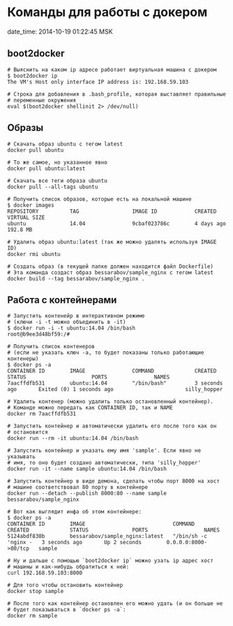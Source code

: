 # Команды для работы с докером

date_time: 2014-10-19 01:22:45 MSK

## boot2docker

    # Выяснить на каком ip адресе работает виртуальная машина с докером
    $ boot2docker ip
    The VM's Host only interface IP address is: 192.168.59.103

    # Строка для добавления в .bash_profile, которая выставляет правильные
    # переменные окружения
    eval $(boot2docker shellinit 2> /dev/null)

## Образы

    # Скачать образ ubuntu с тегом latest
    docker pull ubuntu

    # То же самое, но указанное явно
    docker pull ubuntu:latest

    # Скачать все теги образа ubuntu
    docker pull --all-tags ubuntu

    # Получить список образов, которые есть на локальной машине
    $ docker images
    REPOSITORY          TAG                 IMAGE ID            CREATED             VIRTUAL SIZE
    ubuntu              14.04               9cbaf023786c        4 days ago          192.8 MB

    # Удалить образ ubuntu:latest (так же можно удалять используя IMAGE ID)
    docker rmi ubuntu

    # Создать образ (в текущей папке должен находится файл Dockerfile)
    # Эта команда создаст образ bessarabov/sample_nginx с тегом latest
    docker build --tag bessarabov/sample_nginx .

## Работа с контейнерами

    # Запустить контенейр в интерактивном режиме
    # (ключи -i -t можно объединить в -it)
    $ docker run -i -t ubuntu:14.04 /bin/bash
    root@b9ee3d48bf59:/#

    # Получить список контенеров
    # (если не указать ключ -a, то будет показаны только работающие контенеры)
    $ docker ps -a
    CONTAINER ID        IMAGE               COMMAND             CREATED             STATUS                     PORTS               NAMES
    7aacffdfb531        ubuntu:14.04        "/bin/bash"         3 seconds ago       Exited (0) 1 seconds ago                       silly_hopper

    # Удалить контенер (можно удалить только остановленный контейнер).
    # Команде можно передать как CONTAINER ID, так и NAME
    docker rm 7aacffdfb531

    # Запустить контейнер и автоматически удалить его после того как он
    # остановится
    docker run --rm -it ubuntu:14.04 /bin/bash

    # Запустить контейнер и указать ему имя 'sample'. Если явно не указывать
    # имя, то оно будет создано автоматически, типа 'silly_hopper'
    docker run -it --name sample ubuntu:14.04 /bin/bash

    # Запустить контейнер в виде демона, сделать чтобы порт 8000 на хост
    # машине соответствовал 80 порту в контейнере
    docker run --detach --publish 8000:80 --name sample bessarabov/sample_nginx

    # Вот как выглядит инфа об этом контейнере:
    $ docker ps -a
    CONTAINER ID        IMAGE                            COMMAND                CREATED             STATUS              PORTS                  NAMES
    5124abdf830b        bessarabov/sample_nginx:latest   "/bin/sh -c 'nginx -   3 seconds ago       Up 2 seconds        0.0.0.0:8000->80/tcp   sample

    # Ну и дальше с помощью `boot2docker ip` можно узать ip адрес хост
    # машины и как-нибудь обратиться к ней:
    curl 192.168.59.103:8000

    # Для того чтобы остановить контейнер
    docker stop sample

    # После того как контейнер остановлен его можно удать (и он больше не
    # будет показываться в `docker ps -a`:
    docker rm sample
